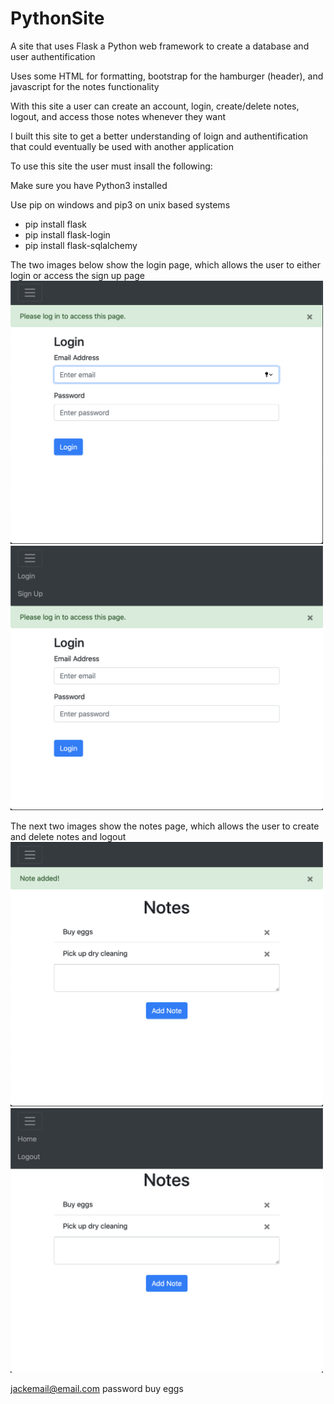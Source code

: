 # PythonSite

A site that uses Flask a Python web framework to create a database and user authentification

Uses some HTML for formatting, bootstrap for the hamburger (header), and javascript for the notes functionality

With this site a user can create an account, login, create/delete notes, logout, and access those notes whenever they want

I built this site to get a better understanding of loign and authentification that could eventually be used with another application

To use this site the user must insall the following:

Make sure you have Python3 installed 

Use pip on windows and pip3 on unix based systems

- pip install flask
- pip install flask-login
- pip install flask-sqlalchemy

The two images below show the login page, which allows the user to either login or access the sign up page
<img src="images/login.png" width="500"> <img src="images/login_ham.png" width="500">

The next two images show the notes page, which allows the user to create and delete notes and logout
<img src="images/note.png" width="500"> <img src="images/note_ham.png" width="500">

jackemail@email.com
password
buy eggs
